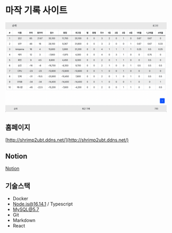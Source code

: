 # 마작 기록 사이트

![RankingPC](Picture/RankingPC.png)

## 홈페이지
[http://shrimp2ubt.ddns.net/](http://shrimp2ubt.ddns.net/)

## Notion
[Notion](https://incongruous-mammal-d63.notion.site/7232ef252af143b5bdee974f9059225e)

## 기술스택
- Docker
- Node.js@16.14.1 / Typescript
- MySQL@5.7
- Git
- Markdown
- React

